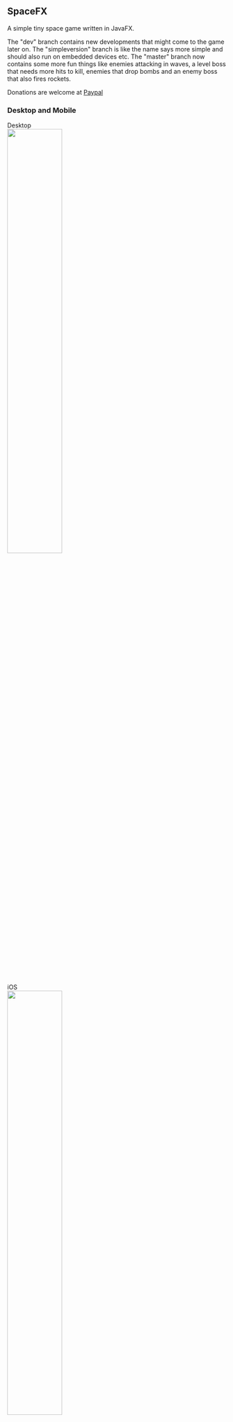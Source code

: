 ## SpaceFX
A simple tiny space game written in JavaFX.

The "dev" branch contains new developments that might come to the game later on. The "simpleversion" branch is like the name says more simple and should also run on
embedded devices etc.
The "master" branch now contains some more fun things like enemies attacking in waves, a level boss that needs more hits to kill, enemies that drop bombs and an
enemy boss that also fires rockets.

Donations are welcome at [Paypal](https://paypal.me/hans0l0)

### Desktop and Mobile
<p>Desktop<br><img src="https://raw.githubusercontent.com/HanSolo/SpaceFX/master/SpaceFX_Desktop.jpg" width=50%></img></p>
<p>iOS<br><img src="https://raw.githubusercontent.com/HanSolo/SpaceFX/master/SpaceFX_iOS.jpg" width=50%></img></p>
<p>Android<br><img src="https://raw.githubusercontent.com/HanSolo/SpaceFX/master/SpaceFX_Android.jpg" width=50%></img></p>
<p>Web<br><img src="https://raw.githubusercontent.com/HanSolo/SpaceFX/master/SpaceFX_Web.jpg" width=50%></img></p>

### Youtube video
I've recorded a little [video](https://youtu.be/Kc0lv3R5VG0) that shows the game in action.


### Requirements for building a native package
If you would like to build a native package you should have at least JDK 13 installed
on your machine. Make sure you run on Java13 and do a `gradle clean build jar` on the
command line and execute the build app script e.g. `bash build_app.sh`. If everything
worked ok you will find the native app in the folder `/build/installer`.
To build a native package you will need the early access release of the
jpackage tool. Please find more info [here](https://github.com/dlemmermann/JPackageScriptFX).


### master branch
These branches are using gradle for the build and they need JDK 13 with OpenJFX13 (and JDK 14 if you want native bundles).
On my machines I use [AdoptOpenJDK](https://adoptopenjdk.net/?variant=openjdk12&jvmVariant=hotspot) for the JDK13 installation and
[OpenJFX](https://openjfx.io/) for the JavaFX installation.
You should be able to fork the branch and open the build.gradle file in your favourite IDE as a project to run it from the code.
To compile it you need to make sure you are on JDK13 and OpenJFX is installed, then execute the following on the command line.

OS X:
```
cd /PATH/TO/SpaceFX

./gradlew clean build jar

./build_app.sh
```

Windows:
```
cd \PATH\TO\SpaceFX

.\gradlew clean build jar

.\build_app.bat
```

After that you will find the runnable jar file in
```
/PATH/TO/SpaceFX/build/libs
```
and the bundle created by the jpackage tool from JDK14 in
```
/PATH/TO/SpaceFX/build/installer
```

### mobile branch
This branch uses maven for the build, and it needs at least JDK 11. In principle, you simply have to follow the instructions
over at [github](https://github.com/gluonhq/client-samples) from Gluon to make it run on iOS and Android.
If you have the setup your system as mentioned on the github page with the Gluon examples you can build/deploy SpaceFX to your
device as follows. To build/run it on iOS you need to run it on a Mac and to build/run it on Android you need to run it on Linux.
First of all make sure you are on JDK11 and that you have installed all things described on github.

iOS:
Make sure your iPhone is registered as a developer device at [apple](https://developer.apple.com/) and is plugged into your Mac.
```
export JAVA_HOME=$GRAALVM_HOME

cd /PATH/TO/SpaceFX

mvn clean -Pios client:build

mvn -Pios client:run
```

The iOS spacefx.app file can be found at
```
/PATH/TO/SpaceFX/target/client/arm64-ios/
```


OSX:
```
export JAVA_HOME=$GRAALVM_HOME

cd /PATH/TO/SpaceFX

mvn clean client:build
```

The OSX spacefx binary can be found at
```
/PATH/TO/SpaceFX/target/client/x86_64-darwin
```

or you can run it as well with:
```
mvn client:run
```

Android:
Make sure your Android phone is a developer phone and is plugged into your Linux machine.
```
export JAVA_HOME=$GRAALVM_HOME

cd /PATH/TO/SpaceFX

mvn clean -Pandroid client:build

mvn -Pandroid client:package client:install client:run
```

The Android spacefx.apk file can be found at
```
/PATH/TO/SpaceFX/target/client/aarch64-android/gvm/
```


Linux:
```
export JAVA_HOME=$GRAALVM_HOME

cd /PATH/TO/SpaceFX

mvn clean client:build
```

The Linux binary can be found at
```
/PATH/TO/SpaceFX/target/x86_64-linux
```

or you can run it as well with:
```
mvn client:run
```

Windows:
```
set JAVA_HOME=%GRAALVM_HOME%

cd \PATH\TO\SpaceFX

mvn clean client:build
```

The Windows binary can be found at
```
\PATH\TO/SpaceFX\target\x86_64-windows
```

or you can run it as well with:
```
mvn client:run
```

Keep in mind that at the moment there is no support for sound when using the GraalVM/Substrate combo.

###Attention:
Because we use different build tools for the master and mobile branch at the moment it can lead to problems
in your favourite IDE when switching branches. To avoid those problems just keep the following steps in mind:

When switching from the master to the mobile branch you should follow these simple steps:
- remove the project from your IDE
- close your IDE
- switch branch from master to mobile
- remove files/folders like .gradle, .idea, /build and /logs
- start your IDE
- open the pom.xml file as a project

When switching from mobile to the master branch you should follow these simple steps:
- remove the project from your IDE
- close your IDE
- switch branch from mobile to master
- start your IDE
- open the build.gradle file as a project


### Run SpaceFX in the browser using jpro
To run SpaceFX in the browser you will need to set the used JDK to 11 in
the build.gradle file. In the future you will also be able to use JDK 13 etc.
More info on how to run a JavaFX application in the browser can be found
here [jpro](https://www.jpro.one/?page=docs/current/1.1/).

To make SpaceFX run in your browser you need to be on the master branch and execute the following steps:
Open the build.gradle file in an editor and comment out the line:
```
//mainClassName = "$moduleName/eu.hansolo.spacefx.SpaceFX"
```
Now enable the line:
```
mainClassName = "eu.hansolo.spacefx.SpaceFX"
```

On the command line execute:
```
cd /PATH/TO/SpaceFX

./gradlew jproRun
```

Open a browser and go to ```localhost:8080```


### Run SpaceFX on a Raspberry Pi

1. git clone git@github.com:chrisbensen/SpaceFX.git

1. cd SpaceFX

1. git checkout pi

1. Download https://gluonhq.com/products/javafx/#ea

1. mvn compile

1. Edit ~/.bashrc and add the following to the end:

bash run.sh

Tip: The display may be different than the one that I used:

-Degl.displayid=/dev/dri/card0

or

-Degl.displayid=/dev/dri/card1

  run.sh was created by running 'mvn -X javafx:run'
